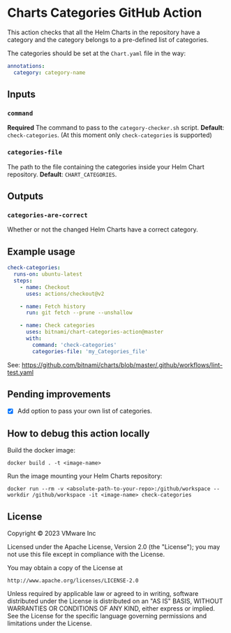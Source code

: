 # Charts Categories GitHub Action

This action checks that all the Helm Charts in the repository have a category and the category belongs to a pre-defined list of categories.

The categories should be set at the `Chart.yaml` file in the way:

```yaml
annotations:
  category: category-name
```

## Inputs

### `command`

**Required** The command to pass to the `category-checker.sh` script. **Default**: `check-categories`. (At this moment only `check-categories` is supported)

### `categories-file`

The path to the file containing the categories inside your Helm Chart repository. **Default**: `CHART_CATEGORIES`.

## Outputs

### `categories-are-correct`

Whether or not the changed Helm Charts have a correct category.

## Example usage

```yaml
check-categories:
  runs-on: ubuntu-latest
  steps:
    - name: Checkout
      uses: actions/checkout@v2

    - name: Fetch history
      run: git fetch --prune --unshallow

    - name: Check categories
      uses: bitnami/chart-categories-action@master
      with:
        command: 'check-categories'
        categories-file: 'my_Categories_file'
```

See: https://github.com/bitnami/charts/blob/master/.github/workflows/lint-test.yaml

## Pending improvements

- [X] Add option to pass your own list of categories.

## How to debug this action locally

Build the docker image:

```
docker build . -t <image-name>
```

Run the image mounting your Helm Charts repository:

```
docker run --rm -v <absolute-path-to-your-repo>:/github/workspace --workdir /github/workspace -it <image-name> check-categories
```

## License

Copyright &copy; 2023 VMware Inc

Licensed under the Apache License, Version 2.0 (the "License"); you may not use this file except in compliance with the License.

You may obtain a copy of the License at

    http://www.apache.org/licenses/LICENSE-2.0

Unless required by applicable law or agreed to in writing, software distributed under the License is distributed on an "AS IS" BASIS, WITHOUT WARRANTIES OR CONDITIONS OF ANY KIND, either express or implied.
See the License for the specific language governing permissions and limitations under the License.

